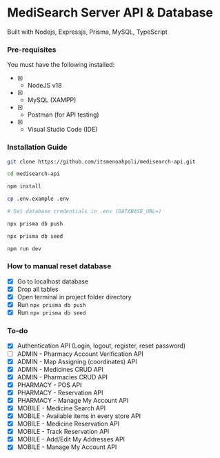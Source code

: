<h1>MediSearch Server API & Database</h1>

<p>Built with Nodejs, Expressjs, Prisma, MySQL, TypeScript</p>

### Pre-requisites

You must have the following installed:

- [x] - NodeJS v18
- [x] - MySQL (XAMPP)
- [x] - Postman (for API testing)
- [x] - Visual Studio Code (IDE)

### Installation Guide

```bash
git clone https://github.com/itsmenoahpoli/medisearch-api.git

cd medisearch-api

npm install

cp .env.example .env

# Set database credentials in .env (DATABASE_URL=)

npx prisma db push

npx prisma db seed

npm run dev
```

### How to manual reset database

- [x] Go to localhost database
- [x] Drop all tables
- [x] Open terminal in project folder directory
- [x] Run `npx prisma db push`
- [x] Run `npx prisma db seed`

### To-do

- [x] Authentication API (Login, logout, register, reset password)
- [ ] ADMIN - Pharmacy Account Verification API
- [x] ADMIN - Map Assigning (coordinates) API
- [x] ADMIN - Medicines CRUD API
- [x] ADMIN - Pharmacies CRUD API
- [x] PHARMACY - POS API
- [x] PHARMACY - Reservation API
- [x] PHARMACY - Manage My Account API
- [x] MOBILE - Medicine Search API
- [x] MOBILE - Available items in every store API
- [x] MOBILE - Medicine Reservation API
- [x] MOBILE - Track Reservation API
- [x] MOBILE - Add/Edit My Addresses API
- [x] MOBILE - Manage My Account API
